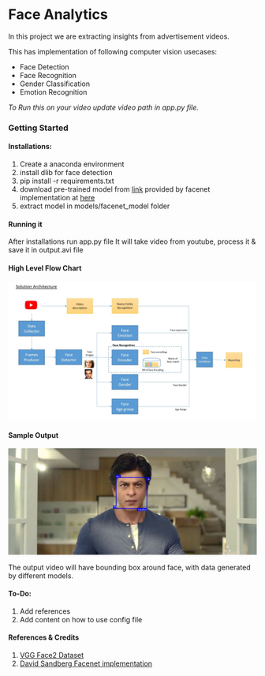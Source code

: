 # Face Analytics

In this project we are extracting insights from advertisement videos.

This has implementation of following computer vision usecases:
- Face Detection
- Face Recognition
- Gender Classification
- Emotion Recognition

_To Run this on your video update video path in app.py file._

### Getting Started
 
 #### Installations:
 1. Create a anaconda environment
 2. install dlib for face detection
 3. pip install -r requirements.txt
 4. download pre-trained model from [link](https://drive.google.com/open?id=1EXPBSXwTaqrSC0OhUdXNmKSh9qJUQ55-) provided by facenet implementation at [here](https://github.com/davidsandberg/facenet)
 5. extract model in models/facenet_model folder 
 
 #### Running it
 After installations run app.py file
 It will take video from youtube, process it & save it in output.avi file
 
 #### High Level Flow Chart
 ![flow-diagram](documentation/flow-diagram.JPG)

#### Sample Output
![sample-output](documentation/sample-output.JPG)

The output video will have bounding box around face, with data generated by different models.

#### To-Do:
1. Add references
2. Add content on how to use config file

#### References & Credits
1. [VGG Face2 Dataset](http://www.robots.ox.ac.uk/~vgg/data/vgg_face2/)
2. [David Sandberg Facenet implementation](https://github.com/davidsandberg/facenet)